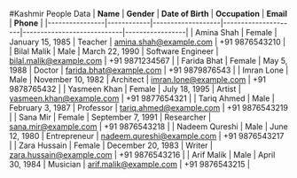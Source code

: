 #Kashmir People Data
| **Name**       | **Gender** | **Date of Birth** | **Occupation**      | **Email**                  | **Phone**       |
|----------------|------------|-------------------|---------------------|----------------------------|-----------------|
| Amina Shah     | Female     | January 15, 1985 | Teacher             | amina.shah@example.com     | +91 9876543210  |
| Bilal Malik    | Male       | March 22, 1990   | Software Engineer   | bilal.malik@example.com    | +91 9871234567  |
| Farida Bhat    | Female     | May 5, 1988       | Doctor              | farida.bhat@example.com    | +91 9879876543  |
| Imran Lone     | Male       | November 10, 1982 | Architect           | imran.lone@example.com     | +91 9878765432  |
| Yasmeen Khan   | Female     | July 18, 1995    | Artist              | yasmeen.khan@example.com   | +91 9877654321  |
| Tariq Ahmed    | Male       | February 3, 1987 | Professor           | tariq.ahmed@example.com    | +91 9876543219  |
| Sana Mir       | Female     | September 7, 1991 | Researcher          | sana.mir@example.com       | +91 9876543218  |
| Nadeem Qureshi | Male      | June 12, 1980     | Entrepreneur        | nadeem.qureshi@example.com | +91 9876543217  |
| Zara Hussain   | Female     | December 20, 1983 | Writer              | zara.hussain@example.com   | +91 9876543216  |
| Arif Malik     | Male       | April 30, 1984   | Musician            | arif.malik@example.com     | +91 9876543215  |

